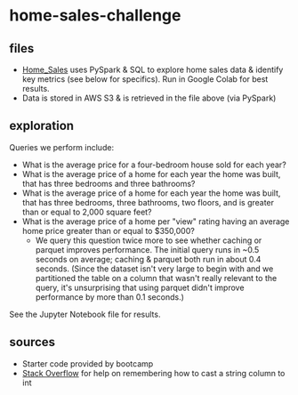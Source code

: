 # home-sales-challenge

## files
- [Home_Sales](Home_Sales.ipynb) uses PySpark & SQL to explore home sales data & identify key metrics (see below for specifics). Run in Google Colab for best results.
- Data is stored in AWS S3 & is retrieved in the file above (via PySpark)

## exploration
Queries we perform include:
- What is the average price for a four-bedroom house sold for each year? 
- What is the average price of a home for each year the home was built, that has three bedrooms and three bathrooms? 
- What is the average price of a home for each year the home was built, that has three bedrooms, three bathrooms, two floors, and is greater than or equal to 2,000 square feet?
- What is the average price of a home per "view" rating having an average home price greater than or equal to $350,000? 
    - We query this question twice more to see whether caching or parquet improves performance. The initial query runs in ~0.5 seconds on average; caching & parquet both run in about 0.4 seconds. (Since the dataset isn't very large to begin with and we partitioned the table on a column that wasn't really relevant to the query, it's unsurprising that using parquet didn't improve performance by more than 0.1 seconds.)

See the Jupyter Notebook file for results.

## sources
- Starter code provided by bootcamp
- [Stack Overflow](https://stackoverflow.com/questions/17762639/this-sql-order-by-is-not-working-properly) for help on remembering how to cast a string column to int